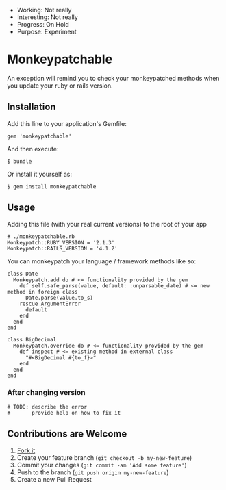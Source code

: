 * Working: Not really
* Interesting: Not really
* Progress: On Hold
* Purpose: Experiment


# Monkeypatchable

An exception will remind you to check your monkeypatched methods when you update
your ruby or rails version.

## Installation

Add this line to your application's Gemfile:

    gem 'monkeypatchable'

And then execute:

    $ bundle

Or install it yourself as:

    $ gem install monkeypatchable

## Usage

Adding this file (with your real current versions) to the root of your app

    # ./monkeypatchable.rb
    Monkeypatch::RUBY_VERSION = '2.1.3'
    Monkeypatch::RAILS_VERSION = '4.1.2'

You can monkeypatch your language / framework methods like so:

    class Date
      Monkeypatch.add do # <= functionality provided by the gem
        def self.safe_parse(value, default: :unparsable_date) # <= new method in foreign class
          Date.parse(value.to_s)
        rescue ArgumentError
          default
        end
      end
    end

    class BigDecimal
      Monkeypatch.override do # <= functionality provided by the gem
        def inspect # <= existing method in external class
          "#<BigDecimal #{to_f}>"
        end
      end
    end

### After changing version

    # TODO: describe the error
    #       provide help on how to fix it

## Contributions are Welcome

1. [Fork it](https://github.com/ecoologic/monkeypatchable/fork)
2. Create your feature branch (`git checkout -b my-new-feature`)
3. Commit your changes (`git commit -am 'Add some feature'`)
4. Push to the branch (`git push origin my-new-feature`)
5. Create a new Pull Request
